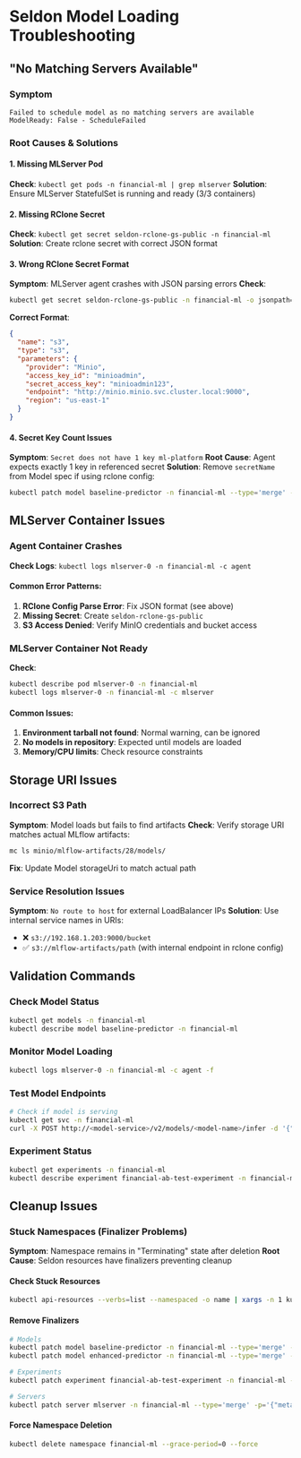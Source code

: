 # Seldon Model Loading Troubleshooting

## "No Matching Servers Available"

### Symptom
```
Failed to schedule model as no matching servers are available
ModelReady: False - ScheduleFailed
```

### Root Causes & Solutions

#### 1. Missing MLServer Pod
**Check**: `kubectl get pods -n financial-ml | grep mlserver`
**Solution**: Ensure MLServer StatefulSet is running and ready (3/3 containers)

#### 2. Missing RClone Secret
**Check**: `kubectl get secret seldon-rclone-gs-public -n financial-ml`
**Solution**: Create rclone secret with correct JSON format

#### 3. Wrong RClone Secret Format
**Symptom**: MLServer agent crashes with JSON parsing errors
**Check**: 
```bash
kubectl get secret seldon-rclone-gs-public -n financial-ml -o jsonpath='{.data.rclone\.conf}' | base64 -d
```
**Correct Format**:
```json
{
  "name": "s3",
  "type": "s3", 
  "parameters": {
    "provider": "Minio",
    "access_key_id": "minioadmin",
    "secret_access_key": "minioadmin123",
    "endpoint": "http://minio.minio.svc.cluster.local:9000",
    "region": "us-east-1"
  }
}
```

#### 4. Secret Key Count Issues
**Symptom**: `Secret does not have 1 key ml-platform`
**Root Cause**: Agent expects exactly 1 key in referenced secret
**Solution**: Remove `secretName` from Model spec if using rclone config:
```bash
kubectl patch model baseline-predictor -n financial-ml --type='merge' -p='{"spec":{"secretName":null}}'
```

## MLServer Container Issues

### Agent Container Crashes
**Check Logs**: `kubectl logs mlserver-0 -n financial-ml -c agent`

#### Common Error Patterns:
1. **RClone Config Parse Error**: Fix JSON format (see above)
2. **Missing Secret**: Create `seldon-rclone-gs-public` 
3. **S3 Access Denied**: Verify MinIO credentials and bucket access

### MLServer Container Not Ready
**Check**: 
```bash
kubectl describe pod mlserver-0 -n financial-ml
kubectl logs mlserver-0 -n financial-ml -c mlserver
```

#### Common Issues:
1. **Environment tarball not found**: Normal warning, can be ignored
2. **No models in repository**: Expected until models are loaded
3. **Memory/CPU limits**: Check resource constraints

## Storage URI Issues

### Incorrect S3 Path
**Symptom**: Model loads but fails to find artifacts
**Check**: Verify storage URI matches actual MLflow artifacts:
```bash
mc ls minio/mlflow-artifacts/28/models/
```
**Fix**: Update Model storageUri to match actual path

### Service Resolution Issues  
**Symptom**: `No route to host` for external LoadBalancer IPs
**Solution**: Use internal service names in URIs:
- ❌ `s3://192.168.1.203:9000/bucket`
- ✅ `s3://mlflow-artifacts/path` (with internal endpoint in rclone config)

## Validation Commands

### Check Model Status
```bash
kubectl get models -n financial-ml
kubectl describe model baseline-predictor -n financial-ml
```

### Monitor Model Loading
```bash
kubectl logs mlserver-0 -n financial-ml -c agent -f
```

### Test Model Endpoints
```bash
# Check if model is serving
kubectl get svc -n financial-ml
curl -X POST http://<model-service>/v2/models/<model-name>/infer -d '{"inputs":[...]}'
```

### Experiment Status
```bash
kubectl get experiments -n financial-ml
kubectl describe experiment financial-ab-test-experiment -n financial-ml
```

## Cleanup Issues

### Stuck Namespaces (Finalizer Problems)
**Symptom**: Namespace remains in "Terminating" state after deletion
**Root Cause**: Seldon resources have finalizers preventing cleanup

#### Check Stuck Resources
```bash
kubectl api-resources --verbs=list --namespaced -o name | xargs -n 1 kubectl get --show-kind --ignore-not-found -n financial-ml
```

#### Remove Finalizers
```bash
# Models
kubectl patch model baseline-predictor -n financial-ml --type='merge' -p='{"metadata":{"finalizers":null}}'
kubectl patch model enhanced-predictor -n financial-ml --type='merge' -p='{"metadata":{"finalizers":null}}'

# Experiments  
kubectl patch experiment financial-ab-test-experiment -n financial-ml --type='merge' -p='{"metadata":{"finalizers":null}}'

# Servers
kubectl patch server mlserver -n financial-ml --type='merge' -p='{"metadata":{"finalizers":null}}'
```

#### Force Namespace Deletion
```bash
kubectl delete namespace financial-ml --grace-period=0 --force
```